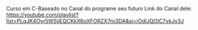 Curso em C-Baseado no Canal do programe seu futuro
Link do Canal dele:
https://youtube.com/playlist?list=PLqJK4Oyr5WSjjEQCKkX6oXFORZX7ro3DA&si=iOdIJQOIC7vkJv3J

